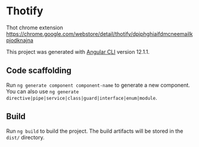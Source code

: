 # Thotify

Thot chrome extension
https://chrome.google.com/webstore/detail/thotify/dpjphghiaifdmcneemailkpjodknajna

This project was generated with [Angular CLI](https://github.com/angular/angular-cli) version 12.1.1.

## Code scaffolding

Run `ng generate component component-name` to generate a new component. You can also use `ng generate directive|pipe|service|class|guard|interface|enum|module`.

## Build

Run `ng build` to build the project. The build artifacts will be stored in the `dist/` directory.

